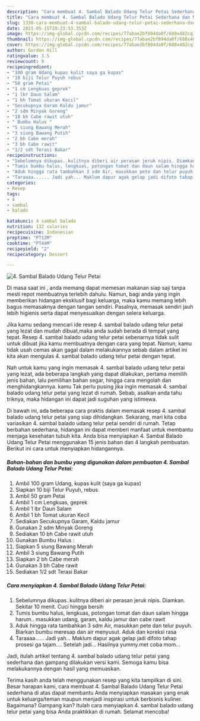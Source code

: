```yaml
---
description: "Cara membuat 4. Sambal Balado Udang Telur Petai Sederhana dan Mudah Dibuat"
title: "Cara membuat 4. Sambal Balado Udang Telur Petai Sederhana dan Mudah Dibuat"
slug: 1330-cara-membuat-4-sambal-balado-udang-telur-petai-sederhana-dan-mudah-dibuat
date: 2021-05-15T20:23:53.353Z
image: https://img-global.cpcdn.com/recipes/77abae2bf894da0f/680x482cq70/4-sambal-balado-udang-telur-petai-foto-resep-utama.jpg
thumbnail: https://img-global.cpcdn.com/recipes/77abae2bf894da0f/680x482cq70/4-sambal-balado-udang-telur-petai-foto-resep-utama.jpg
cover: https://img-global.cpcdn.com/recipes/77abae2bf894da0f/680x482cq70/4-sambal-balado-udang-telur-petai-foto-resep-utama.jpg
author: Gordon Hill
ratingvalue: 3.5
reviewcount: 9
recipeingredient:
- "100 gram Udang kupas kulit saya ga kupas"
- "10 biji Telur Puyuh rebus"
- "50 gram Petai"
- "1 cm Lengkuas geprek"
- "1 lbr Daun Salam"
- "1 bh Tomat ukuran Kecil"
- "Secukupnya Garam Kaldu jamur"
- "2 sdm Minyak Goreng"
- "10 bh Cabe rawit utuh"
- " Bumbu Halus "
- "5 siung Bawang Merah"
- "3 siung Bawang Putih"
- "2 bh Cabe merah"
- "3 bh Cabe rawit"
- "1/2 sdt Terasi Bakar"
recipeinstructions:
- "Sebelumnya dikupas..kulitnya diberi air perasan jeruk nipis. Diamkan. Sekitar 10 menit. Cuci hingga bersih"
- "Tumis bumbu halus, lengkuas, potongan tomat dan daun salam hingga harum.. masukkan udang, garam, kaldu jamur dan cabe rawit"
- "Aduk hingga rata tambahkan 3 sdm Air, masukkan pete dan telur puyuh. Biarkan bumbu meresap dan air menyusut. Aduk dan koreksi rasa"
- "Taraaaa...... Jadi yah... Maklum dapur agak gelap jadi difoto tahap prosesi ga tajam.... Setelah jadi... Hasilnya yummy.met coba mom..."
categories:
- Resep
tags:
- 4
- sambal
- balado

katakunci: 4 sambal balado 
nutrition: 132 calories
recipecuisine: Indonesian
preptime: "PT12M"
cooktime: "PT44M"
recipeyield: "2"
recipecategory: Dessert

---
```



![4. Sambal Balado Udang Telur Petai](https://img-global.cpcdn.com/recipes/77abae2bf894da0f/680x482cq70/4-sambal-balado-udang-telur-petai-foto-resep-utama.jpg)

Di masa  saat ini , anda memang dapat memesan makanan siap saji tanpa mesti repot membuatnya terlebih dahulu. Namun, bagi anda yang ingin memberikan hidangan eksklusif bagi keluarga, maka kamu memang lebih bagus memasaknya dengan tangan sendiri. Pasalnya, memasak sendiri jauh lebih higienis serta dapat menyesuaikan dengan selera keluarga.

Jika kamu sedang mencari ide resep 4. sambal balado udang telur petai yang lezat dan mudah dibuat,maka anda sudah berada di tempat yang tepat. Resep 4. sambal balado udang telur petai  sebenarnya tidak sulit untuk dibuat jika kamu membuatnya dengan cara yang tepat. Namun, kamu tidak usah cemas akan gagal dalam melakukannya 
sebab dalam artikel ini kita akan mengulas 4. sambal balado udang telur petai dengan tepat.  



Nah untuk kamu yang ingin memasak 4. sambal balado udang telur petai yang lezat, ada beberapa langkah yang dapat dilakukan, pertama memilih jenis bahan, lalu pemilihan bahan segar, hingga cara mengolah dan menghidangkannya. kamu Tak perlu pusing jika ingin memasak 4. sambal balado udang telur petai yang lezat di rumah. Sebab, asalkan anda  tahu triknya, maka hidangan ini dapat jadi suguhan yang istimewa.

Di bawah ini, ada beberapa cara praktis  dalam memasak resep 4. sambal balado udang telur petai yang siap dihidangkan. Sekarang, mari kita coba variasikan 4. sambal balado udang telur petai sendiri di rumah. Tetap berbahan sederhana, hidangan ini dapat memberi manfaat untuk membantu menjaga kesehatan tubuh kita. Anda bisa menyiapkan 4. Sambal Balado Udang Telur Petai menggunakan 15 jenis bahan dan 4 langkah pembuatan. Berikut ini cara untuk menyiapkan hidangannya.

<!--inarticleads1-->

##### Bahan-bahan dan bumbu yang digunakan dalam pembuatan 4. Sambal Balado Udang Telur Petai:

1. Ambil 100 gram Udang, kupas kulit (saya ga kupas)
1. Siapkan 10 biji Telur Puyuh, rebus
1. Ambil 50 gram Petai
1. Ambil 1 cm Lengkuas, geprek
1. Ambil 1 lbr Daun Salam
1. Ambil 1 bh Tomat ukuran Kecil
1. Sediakan Secukupnya Garam, Kaldu jamur
1. Gunakan 2 sdm Minyak Goreng
1. Sediakan 10 bh Cabe rawit utuh
1. Gunakan  Bumbu Halus :
1. Siapkan 5 siung Bawang Merah
1. Ambil 3 siung Bawang Putih
1. Siapkan 2 bh Cabe merah
1. Gunakan 3 bh Cabe rawit
1. Sediakan 1/2 sdt Terasi Bakar




<!--inarticleads2-->

##### Cara menyiapkan 4. Sambal Balado Udang Telur Petai:

1. Sebelumnya dikupas..kulitnya diberi air perasan jeruk nipis. Diamkan. Sekitar 10 menit. Cuci hingga bersih
1. Tumis bumbu halus, lengkuas, potongan tomat dan daun salam hingga harum.. masukkan udang, garam, kaldu jamur dan cabe rawit
1. Aduk hingga rata tambahkan 3 sdm Air, masukkan pete dan telur puyuh. Biarkan bumbu meresap dan air menyusut. Aduk dan koreksi rasa
1. Taraaaa...... Jadi yah... Maklum dapur agak gelap jadi difoto tahap prosesi ga tajam.... Setelah jadi... Hasilnya yummy.met coba mom...




Jadi, itulah artikel tentang  4. sambal balado udang telur petai  yang sederhana dan gampang dilakukan versi kami. Semoga kamu bisa melakukannya dengan hasil yang memuaskan. 

Terima kasih anda telah menggunakan resep yang kita tampilkan di sini. Besar harapan kami, cara membuat  4. Sambal Balado Udang Telur Petai sederhana di atas dapat membantu Anda menyiapkan masakan yang enak untuk keluarga/teman maupun menjadi inspirasi untuk berbisnis kuliner. Bagaimana? Gampang kan? Itulah cara menyiapkan 4. sambal balado udang telur petai yang bisa Anda praktikkan di rumah. Selamat mencoba!

